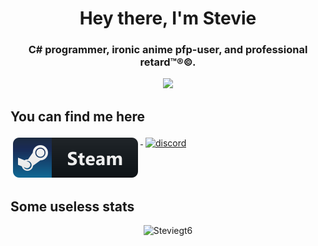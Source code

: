 <h1 align="center">Hey there, I'm Stevie</h1>
<h3 align="center">C# programmer, ironic anime pfp-user, and professional retard™®©.</h3>
<p align="center">
  <img src="https://komarev.com/ghpvc/?username=Steviegt6">
</p>




## You can find me here

  <a href="https://steamcommunity.com/id/Steviegt6/"/>
    <img src="https://github.com/MikeCodesDotNET/ColoredBadges/blob/master/svg/social/steam.svg" alt="steam" style="vertical-align:top; margin:4px">
  </a>

  <a href="https://discord.com/invite/qrZ4Bpz"/>
    <img src="https://github.com/fenix-hub/ColoredBadges/blob/master/svg/social/discord.svg" alt="discord" style="vertical-align:top; margin:4px">
  </a>




## Some useless stats

<p align="center"> 
  <img src="https://github-readme-stats.vercel.app/api?username=Steviegt6&show_icons=true" alt="Steviegt6" />
</p>
